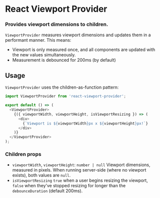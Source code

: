 # React Viewport Provider
### Provides viewport dimensions to children.

`ViewportProvider` measures viewport dimensions and updates them in a performant manner. This means:
- Viewport is only measured once, and all components are updated with the new values simultaneously.
- Measurement is debounced for 200ms (by default)

## Usage

`ViewportProvider` uses the children-as-function pattern:

```javascript
import ViewportProvider from 'react-viewport-provider';

export default () => (
  <ViewportProvider>
    {({ viewportWidth, viewportHeight, isViewportResizing }) => (
      <div>
        {`Viewport is ${viewportWidth}px x ${viewportHeight}px!`}
      </div>
    )}
  </ViewportProvider>
);
```

### Children props
- `viewportWidth`, `viewportHeight`: `number | null`
  Viewport dimensions, measured in pixels. When running server-side (where no viewport exists), both values are `null`.
- `isViewportResizing`
  `true` when a user begins resizing the viewport, `false` when they've stopped resizing for longer than the `debounceDuration` (default 200ms).
